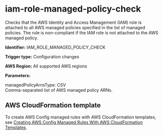 # iam\-role\-managed\-policy\-check<a name="iam-role-managed-policy-check"></a>

Checks that the AWS Identity and Access Management \(IAM\) role is attached to all AWS managed policies specified in the list of managed policies\. The rule is non\-compliant if the IAM role is not attached to the AWS managed policy\. 

**Identifier:** IAM\_ROLE\_MANAGED\_POLICY\_CHECK

**Trigger type:** Configuration changes

**AWS Region:** All supported AWS regions

**Parameters:**

managedPolicyArnsType: CSV  
Comma\-separated list of AWS managed policy ARNs\.

## AWS CloudFormation template<a name="w29aac11c33c17b7d219c15"></a>

To create AWS Config managed rules with AWS CloudFormation templates, see [Creating AWS Config Managed Rules With AWS CloudFormation Templates](aws-config-managed-rules-cloudformation-templates.md)\.
